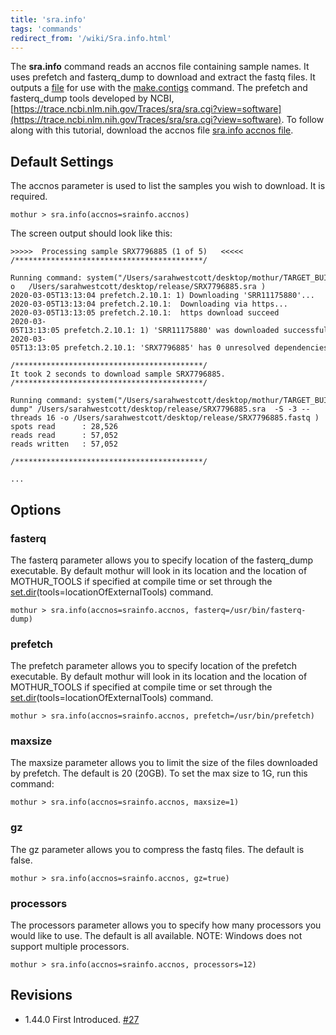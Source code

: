```yaml
---
title: 'sra.info'
tags: 'commands'
redirect_from: '/wiki/Sra.info.html'
---
```

The **sra.info** command reads an accnos file containing sample names. It
uses prefetch and fasterq\_dump to download and extract the fastq files.
It outputs a [ file](/wiki/File_File) for use with the
[make.contigs](/wiki/make.contigs) command. The prefetch and
fasterq\_dump tools developed by NCBI,
[https://trace.ncbi.nlm.nih.gov/Traces/sra/sra.cgi?view=software](https://trace.ncbi.nlm.nih.gov/Traces/sra/sra.cgi?view=software). To
follow along with this tutorial, download the accnos file [ sra.info
accnos file](https://mothur.s3.us-east-2.amazonaws.com/wiki/srainfo.zip).

## Default Settings

The accnos parameter is used to list the samples you wish to download.
It is required.

    mothur > sra.info(accnos=srainfo.accnos)

The screen output should look like this:

    >>>>>  Processing sample SRX7796885 (1 of 5)   <<<<<
    /******************************************/

    Running command: system("/Users/sarahwestcott/desktop/mothur/TARGET_BUILD_DIRTARGET_BUILD_DIR/tools/prefetch" SRX7796885  -o   /Users/sarahwestcott/desktop/release/SRX7796885.sra )
    2020-03-05T13:13:04 prefetch.2.10.1: 1) Downloading 'SRR11175880'...
    2020-03-05T13:13:04 prefetch.2.10.1:  Downloading via https...
    2020-03-05T13:13:05 prefetch.2.10.1:  https download succeed
    2020-03-05T13:13:05 prefetch.2.10.1: 1) 'SRR11175880' was downloaded successfully
    2020-03-05T13:13:05 prefetch.2.10.1: 'SRX7796885' has 0 unresolved dependencies

    /******************************************/
    It took 2 seconds to download sample SRX7796885.
    /******************************************/

    Running command: system("/Users/sarahwestcott/desktop/mothur/TARGET_BUILD_DIRTARGET_BUILD_DIR/tools/fasterq-dump" /Users/sarahwestcott/desktop/release/SRX7796885.sra  -S -3 --threads 16 -o /Users/sarahwestcott/desktop/release/SRX7796885.fastq )
    spots read      : 28,526
    reads read      : 57,052
    reads written   : 57,052

    /******************************************/

    ...

## Options

### fasterq

The fasterq parameter allows you to specify location of the
fasterq\_dump executable. By default mothur will look in its location
and the location of MOTHUR\_TOOLS if specified at compile time or set
through the [
set.dir](/wiki/Set.dir#tools)(tools=locationOfExternalTools)
command.

    mothur > sra.info(accnos=srainfo.accnos, fasterq=/usr/bin/fasterq-dump)

### prefetch

The prefetch parameter allows you to specify location of the prefetch
executable. By default mothur will look in its location and the location
of MOTHUR\_TOOLS if specified at compile time or set through the [
set.dir](/wiki/Set.dir#tools)(tools=locationOfExternalTools)
command.

    mothur > sra.info(accnos=srainfo.accnos, prefetch=/usr/bin/prefetch)

### maxsize

The maxsize parameter allows you to limit the size of the files
downloaded by prefetch. The default is 20 (20GB). To set the max size to
1G, run this command:

    mothur > sra.info(accnos=srainfo.accnos, maxsize=1)

### gz

The gz parameter allows you to compress the fastq files. The default is
false.

    mothur > sra.info(accnos=srainfo.accnos, gz=true)

### processors

The processors parameter allows you to specify how many processors you
would like to use. The default is all available. NOTE: Windows does not
support multiple processors.

    mothur > sra.info(accnos=srainfo.accnos, processors=12)

## Revisions

-   1.44.0 First Introduced.
    [\#27](https://github.com/mothur/mothur/issues/27)


